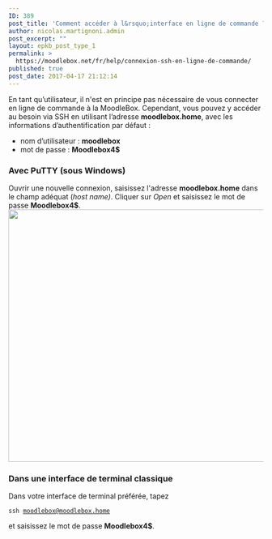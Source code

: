 ```yaml
---
ID: 389
post_title: 'Comment accéder à l&rsquo;interface en ligne de commande ?'
author: nicolas.martignoni.admin
post_excerpt: ""
layout: epkb_post_type_1
permalink: >
  https://moodlebox.net/fr/help/connexion-ssh-en-ligne-de-commande/
published: true
post_date: 2017-04-17 21:12:14
---
```

En tant qu’utilisateur, il n'est en principe pas nécessaire de vous connecter en ligne de commande à la MoodleBox. Cependant, vous pouvez y accéder au besoin via SSH en utilisant l’adresse <strong>moodlebox.home</strong>, avec les informations d’authentification par défaut :
<ul>
 	<li>nom d’utilisateur : <strong>moodlebox</strong></li>
 	<li>mot de passe : <strong>Moodlebox4$</strong></li>
</ul>
<h3>Avec PuTTY (sous Windows)</h3>
Ouvrir une nouvelle connexion, saisissez l'adresse <strong>moodlebox.home</strong> dans le champ adéquat (<em>host name)</em>. Cliquer sur <em>Open</em> et saisissez le mot de passe <strong>Moodlebox4$</strong>.

<img class="alignnone size-full wp-image-444" src="https://moodlebox.net/fr/wp-content/uploads/sites/4/2017/04/PuTTY-moodlebox.png" alt="" width="516" height="498" />
<h3>Dans une interface de terminal classique</h3>
Dans votre interface de terminal préférée, tapez

<code>ssh moodlebox@moodlebox.home</code>

et saisissez le mot de passe <strong>Moodlebox4$</strong>.

&nbsp;